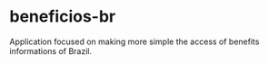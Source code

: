 # beneficios-br
Application focused on making more simple the access of benefits informations of Brazil.
